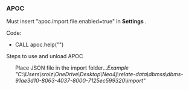 <html>
  <h3>APOC</h3>
  <p>Must insert "apoc.import.file.enabled=true" in <b> Settings </b>. </p>
  <p>Code:
  <ul><li>CALL apoc.help("")</li></ul>
  </p>
  <p>Steps to use and unload APOC
  </p>
  <ol>Place JSON file in the import folder...<i>Example "C:\Users\sroiz\OneDrive\Desktop\Neo4j\relate-data\dbmss\dbms-91ae3d10-8063-4037-8000-7125ec599320\import"</i> </ol>
</html>
